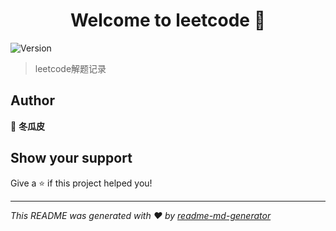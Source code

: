 <h1 align="center">Welcome to leetcode 👋</h1>
<p>
  <img alt="Version" src="https://img.shields.io/npm/v/leetcode.svg">
</p>

> leetcode解题记录

## Author

👤 **冬瓜皮**


## Show your support

Give a ⭐️ if this project helped you!

***
_This README was generated with ❤️ by [readme-md-generator](https://github.com/kefranabg/readme-md-generator)_